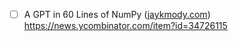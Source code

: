 - [ ]  A GPT in 60 Lines of NumPy ([jaykmody.com](http://jaykmody.com/))
https://news.ycombinator.com/item?id=34726115
